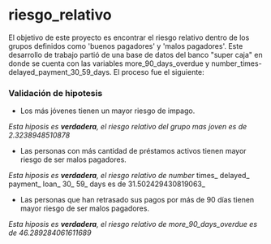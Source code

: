 # riesgo_relativo
El objetivo de este proyecto es encontrar el riesgo relativo dentro de los grupos definidos como 'buenos pagadores' y 'malos pagadores'. Este desarrollo de trabajo partió de una base de datos del banco "super caja" en donde se cuenta con las variables more_90_days_overdue y number_times-delayed_payment_30_59_days.
El proceso fue el siguiente:

### Validación de hipotesis ###
- Los más jóvenes tienen un mayor riesgo de impago.

_Esta hiposis es **verdadera**, el riesgo relativo del grupo mas joven es de 2.3238948510878_

- Las personas con más cantidad de préstamos activos tienen mayor riesgo de ser malos pagadores.

_Esta hiposis es **verdadera**, el riesgo relativo de number_ times_ delayed_ payment_ loan_ 30_ 59_ days es de 31.502429430819063_

- Las personas que han retrasado sus pagos por más de 90 días tienen mayor riesgo de ser malos pagadores.

_Esta hiposis es **verdadera**, el riesgo relativo de more_90_days_overdue es de 46.289284061611689_
